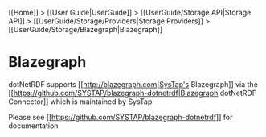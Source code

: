 [[Home]] > [[User Guide|UserGuide]] > [[UserGuide/Storage API|Storage API]] > [[UserGuide/Storage/Providers|Storage Providers]] > [[UserGuide/Storage/Blazegraph|Blazegraph]]

# Blazegraph 

dotNetRDF supports [[http://blazegraph.com|SysTap's Blazegraph]] via the [[https://github.com/SYSTAP/blazegraph-dotnetrdf|Blazegraph dotNetRDF Connector]] which is maintained by SysTap

Please see [[https://github.com/SYSTAP/blazegraph-dotnetrdf]] for documentation
